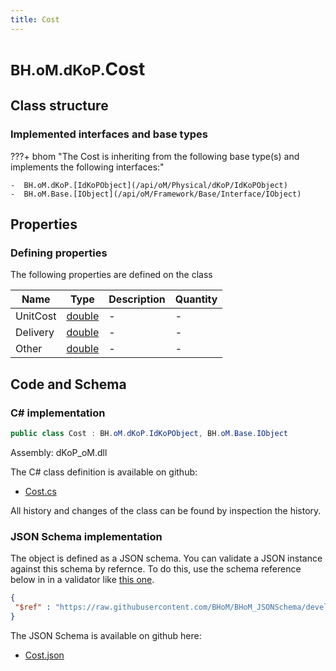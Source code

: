 ```yaml
---
title: Cost
---
```


# <small>BH.oM.dKoP.</small>**Cost**



## Class structure

### Implemented interfaces and base types

???+ bhom "The Cost is inheriting from the following base type(s) and implements the following interfaces:"

    -  BH.oM.dKoP.[IdKoPObject](/api/oM/Physical/dKoP/IdKoPObject)
    -  BH.oM.Base.[IObject](/api/oM/Framework/Base/Interface/IObject)


## Properties



### Defining properties

The following properties are defined on the class

| Name             | Type             | Description      | Quantity         |
|------------------|------------------|------------------|------------------|
| UnitCost | [double](https://learn.microsoft.com/en-us/dotnet/api/System.Double?view=netstandard-2.0) | - | - |
| Delivery | [double](https://learn.microsoft.com/en-us/dotnet/api/System.Double?view=netstandard-2.0) | - | - |
| Other | [double](https://learn.microsoft.com/en-us/dotnet/api/System.Double?view=netstandard-2.0) | - | - |


## Code and Schema

### C# implementation

``` C# title="C#"
public class Cost : BH.oM.dKoP.IdKoPObject, BH.oM.Base.IObject
```

Assembly: dKoP_oM.dll

The C# class definition is available on github:

- [Cost.cs](https://github.com/BHoM/dKoP_Toolkit/blob/develop/dKoP_oM/Assembly\Cost.cs)

All history and changes of the class can be found by inspection the history.
### JSON Schema implementation

The object is defined as a JSON schema. You can validate a JSON instance against this schema by refernce. To do this, use the schema reference below in in a validator like [this one](https://www.jsonschemavalidator.net/).

``` json title="JSON Schema"
{
 "$ref" : "https://raw.githubusercontent.com/BHoM/BHoM_JSONSchema/develop/dKoP_oM/Cost.json"
}
```

The JSON Schema is available on github here:

- [Cost.json](https://github.com/BHoM/BHoM_JSONSchema/blob/develop/dKoP_oM/Cost.json)
